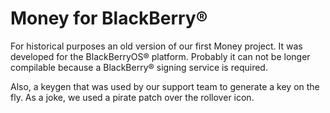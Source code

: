 # Money for BlackBerry®

For historical purposes an old version of our first Money project. It was developed for the BlackBerryOS® platform. Probably it can not be longer compilable because a BlackBerry® signing service is required.

Also, a keygen that was used by our support team to generate a key on the fly. As a joke, we used a pirate patch over the rollover icon.

